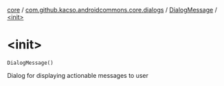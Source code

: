 [core](../../index.md) / [com.github.kacso.androidcommons.core.dialogs](../index.md) / [DialogMessage](index.md) / [&lt;init&gt;](.)

# &lt;init&gt;

`DialogMessage()`

Dialog for displaying actionable messages to user

